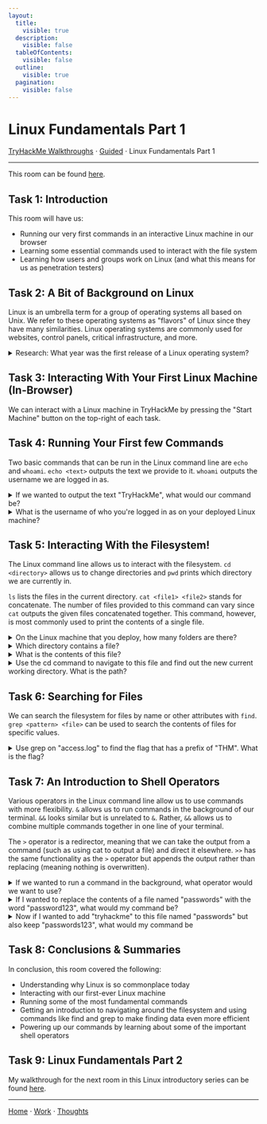 ```yaml
---
layout:
  title:
    visible: true
  description:
    visible: false
  tableOfContents:
    visible: false
  outline:
    visible: true
  pagination:
    visible: false
---
```


# Linux Fundamentals Part 1

[TryHackMe Walkthroughs](./) ⋅ [Guided](../) ⋅ Linux Fundamentals Part 1

***

This room can be found [here]().

## Task 1: Introduction

This room will have us:
* Running our very first commands in an interactive Linux machine in our browser
* Learning some essential commands used to interact with the file system
* Learning how users and groups work on Linux (and what this means for us as penetration testers) 

## Task 2: A Bit of Background on Linux

Linux is an umbrella term for a group of operating systems all based on Unix. We refer to these operating systems as "flavors" of Linux since they have many similarities. Linux operating systems are commonly used for websites, control panels, critical infrastructure, and more. 

<details>

<summary>Research: What year was the first release of a Linux operating system?</summary>

1991

This information can be found with a quick Google search. The original Linux kernel was released on September 17, 1991.

</details>

## Task 3: Interacting With Your First Linux Machine (In-Browser)

We can interact with a Linux machine in TryHackMe by pressing the "Start Machine" button on the top-right of each task.

## Task 4: Running Your First few Commands

Two basic commands that can be run in the Linux command line are `echo` and `whoami`. `echo <text>` outputs the text we provide to it. `whoami` outputs the username we are logged in as.

<details>

<summary>If we wanted to output the text "TryHackMe", what would our command be?</summary>

echo TryHackMe

The `echo <text>` command outputs the provided text. No quotation marks are needed.

</details>

<details>

<summary>What is the username of who you're logged in as on your deployed Linux machine?</summary>

tryhackme

Use the command `whoami` to see our username.

</details>

## Task 5: Interacting With the Filesystem!

The Linux command line allows us to interact with the filesystem. `cd <directory>` allows us to change directories and `pwd` prints which directory we are currently in.

`ls` lists the files in the current directory. `cat <file1> <file2>` stands for concatenate. The number of files provided to this command can vary since `cat` outputs the given files concatenated together. This command, however, is most commonly used to print the contents of a single file.

<details>

<summary>On the Linux machine that you deploy, how many folders are there?</summary>

4

Use the `ls` command to list files and folders.

</details>

<details>

<summary>Which directory contains a file?</summary>

folder4

Use the `cd <directory>` to enter each folder. Use `cd ../` to go "back" one folder.

</details>

<details>

<summary>What is the contents of this file?</summary>

Hello World

Use `cat <file>` to view file contents.

</details>

<details>

<summary>Use the cd command to navigate to this file and find out the new current working directory. What is the path?</summary>

/home/tryhackme/folder4

Use `pwd` to print the directory we are currently in.

</details>

## Task 6: Searching for Files

We can search the filesystem for files by name or other attributes with `find`. `grep <pattern> <file>` can be used to search the contents of files for specific values.

<details>

<summary>Use grep on "access.log" to find the flag that has a prefix of "THM". What is the flag?</summary>

THM{ACCESS}

Use `grep THM* access.log` to search for prefixes of "THM". The * in the pattern is a wildcard that matches any character.

</details>

## Task 7: An Introduction to Shell Operators

Various operators in the Linux command line allow us to use commands with more flexibility. `&` allows us to run commands in the background of our terminal. `&&` looks similar but is unrelated to `&`. Rather, `&&` allows us to combine multiple commands together in one line of your terminal.

The `>` operator is a redirector, meaning that we can take the output from a command (such as using cat to output a file) and direct it elsewhere. `>>` has the same functionality as the `>` operator but appends the output rather than replacing (meaning nothing is overwritten).

<details>

<summary>If we wanted to run a command in the background, what operator would we want to use?</summary>

&

Running a command in the background is done with `<command> &`.

</details>

<details>

<summary>If I wanted to replace the contents of a file named "passwords" with the word "password123", what would my command be?</summary>

echo password123 > passwords

`>` is used to write a command's output to a file.

</details>

<details>

<summary>Now if I wanted to add "tryhackme" to this file named "passwords" but also keep "passwords123", what would my command be</summary>

echo tryhackme >> passwords

`>>` is used to append a command's output to a file.

</details>

## Task 8: Conclusions & Summaries

In conclusion, this room covered the following:
* Understanding why Linux is so commonplace today
* Interacting with our first-ever Linux machine
* Running some of the most fundamental commands
* Getting an introduction to navigating around the filesystem and using commands like find and grep to make finding data even more efficient
* Powering up our commands by learning about some of the important shell operators

## Task 9: Linux Fundamentals Part 2

My walkthrough for the next room in this Linux introductory series can be found [here](linux-fundamentals-part-2.md).

***

[Home](https://app.gitbook.com/o/0kO27okC5uVB9ALX3rho/s/036xtfEIzcEdGegONXWM/) ⋅ [Work](https://app.gitbook.com/o/0kO27okC5uVB9ALX3rho/s/WaFS755Q4sf02CxLcghQ/) ⋅ [Thoughts](https://app.gitbook.com/o/0kO27okC5uVB9ALX3rho/s/s4QQPMntQ25hmJToKSOu/)
